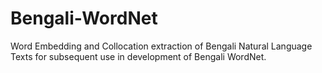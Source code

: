 # Bengali-WordNet
Word Embedding and Collocation extraction of Bengali Natural Language Texts for subsequent use in development of Bengali WordNet.
